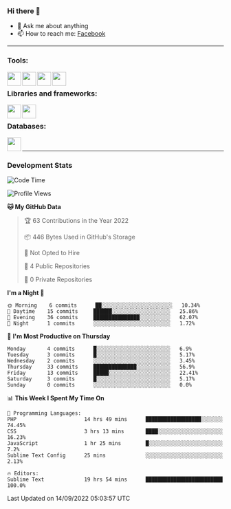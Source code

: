### Hi there 👋

<!-- - 🔭 I’m currently working on [huyviet] -->
- 💬 Ask me about anything
- 📫 How to reach me: [Facebook]
<!-- - ⚡ Fun fact: abc -->

---

### Tools:
<img align='left' height="32" width="32" src="https://cdn.jsdelivr.net/npm/simple-icons@4.8.0/icons/phpstorm.svg" />
<img align='left' height="32" width="32" src="https://cdn.jsdelivr.net/npm/simple-icons@4.8.0/icons/sublimetext.svg" />
<img align='left' height="32" width="32" src="https://cdn.jsdelivr.net/npm/simple-icons@4.8.0/icons/laragon.svg" />
<img align='left' height="32" width="32" src="https://cdn.jsdelivr.net/npm/simple-icons@4.8.0/icons/xampp.svg" />
<br>

### Libraries and frameworks:
<img align='left' height="32" width="32" src="https://cdn.jsdelivr.net/npm/simple-icons@4.8.0/icons/laravel.svg" />
<img align='left' height="32" width="32" src="https://cdn.jsdelivr.net/npm/simple-icons@4.8.0/icons/jquery.svg" />
<br>

### Databases:
<img align='left' height="32" width="32" src="https://cdn.jsdelivr.net/npm/simple-icons@4.8.0/icons/mysql.svg" />
<br>

---
### Development Stats
<!--START_SECTION:waka-->
![Code Time](http://img.shields.io/badge/Code%20Time-81%20hrs%2035%20mins-blue)

![Profile Views](http://img.shields.io/badge/Profile%20Views-4-blue)

**🐱 My GitHub Data** 

> 🏆 63 Contributions in the Year 2022
 > 
> 📦 446 Bytes Used in GitHub's Storage 
 > 
> 🚫 Not Opted to Hire
 > 
> 📜 4 Public Repositories 
 > 
> 🔑 0 Private Repositories  
 > 
**I'm a Night 🦉** 

```text
🌞 Morning    6 commits      ██░░░░░░░░░░░░░░░░░░░░░░░   10.34% 
🌆 Daytime    15 commits     ██████░░░░░░░░░░░░░░░░░░░   25.86% 
🌃 Evening    36 commits     ███████████████░░░░░░░░░░   62.07% 
🌙 Night      1 commits      ░░░░░░░░░░░░░░░░░░░░░░░░░   1.72%

```
📅 **I'm Most Productive on Thursday** 

```text
Monday       4 commits      █░░░░░░░░░░░░░░░░░░░░░░░░   6.9% 
Tuesday      3 commits      █░░░░░░░░░░░░░░░░░░░░░░░░   5.17% 
Wednesday    2 commits      ░░░░░░░░░░░░░░░░░░░░░░░░░   3.45% 
Thursday     33 commits     ██████████████░░░░░░░░░░░   56.9% 
Friday       13 commits     █████░░░░░░░░░░░░░░░░░░░░   22.41% 
Saturday     3 commits      █░░░░░░░░░░░░░░░░░░░░░░░░   5.17% 
Sunday       0 commits      ░░░░░░░░░░░░░░░░░░░░░░░░░   0.0%

```


📊 **This Week I Spent My Time On** 

```text
💬 Programming Languages: 
PHP                      14 hrs 49 mins      ██████████████████░░░░░░░   74.45% 
CSS                      3 hrs 13 mins       ████░░░░░░░░░░░░░░░░░░░░░   16.23% 
JavaScript               1 hr 25 mins        █░░░░░░░░░░░░░░░░░░░░░░░░   7.2% 
Sublime Text Config      25 mins             ░░░░░░░░░░░░░░░░░░░░░░░░░   2.13%

🔥 Editors: 
Sublime Text             19 hrs 54 mins      █████████████████████████   100.0%

```


 Last Updated on 14/09/2022 05:03:57 UTC
<!--END_SECTION:waka-->

[huyviet]: https://huyviet.vn/
[Facebook]: https://www.facebook.com/profile.php?id=100075294702642
